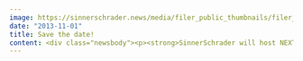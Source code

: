 ```yaml
---
image: https://sinnerschrader.news/media/filer_public_thumbnails/filer_public/ad/f5/adf5d43c-f43f-48d9-87f4-cefc9bfbc25e/varfoldersdjk8pxf42x64d8fxslz8jcc8fc0000gnttmpihjk09__480x288_q85_crop_subsampling-2_upscale.jpg
date: "2013-11-01"
title: Save the date!
content: <div class="newsbody"><p><strong>SinnerSchrader will host NEXT Berlin 2014 on May 5 &amp; 6<br/></strong></p><p>For the ninth time, SinnerSchrader will organise the European trend conference <a href="http&#58;//nextberlin.eu">NEXT Berlin 2014</a> for executives and entrepreneurs. The premium conference will run from May 5 to 6 at the Berliner Congress Center and will be a highlight of the Berlin Web Week. This will feature further conferences like re&#58;publica, the new IT fair tools and many other events for digital people.</p><p>After its <a href="http&#58;//nextberlin.eu/photostream">successful premiere</a> at a new location earlier this year, the ninth NEXT Berlin will again take place at <a href="http&#58;//www.bcc-berlin.de/en ">Berliner Congress Center (bcc)</a>. International executives and entrepreneurs will gather at NEXT Berlin 2014 to learn about digital developments affecting their future success. Chief Digital Officers of major global players are expected, as well as international tech wizards, creatives and start-ups that will become part of this mind-sparking event.</p><p>The two-day conference on May 5-6 will feature sessions on subjects such as big data, interfaces and the future of money. In addition, renowned personalities will address the machine-to-machine revolution and the leadership evolution that many companies – big and small – will face. SinnerSchrader and the NEXT14 curators, <a href="http&#58;//nextberlin.eu/person/peterbihr/">Peter Bihr</a> and <a href="http&#58;//nextberlin.eu/person/monique-van-dusseldorp/">Monique van Dusseldorp</a>, are currently putting together an inspiring programme. They’ll be inviting visionary digital forethinkers from Europe and overseas to the Dome Stage at the Berliner Congress Center. </p><p>Among the 150 speakers of NEXT Berlin 2013 were “Age of Context” author <a href="http&#58;//nextberlin.eu/2013/07/robert-scobel-google-glasses/">Robert Scoble</a> who presented Google Glass for the first time in Europe, and big data expert <a href="http&#58;//nextberlin.eu/2013/07/harper-reed-big-data/">Harper Reed</a> who’s digital campaign helped Obama win his reelection. 1,700 participants and more than 100 international media representatives enjoyed the vibrant conference atmosphere and the many inspiring talks at <a href="http&#58;//nextberlin.eu/next13">NEXT13</a>. </p><p>Digital experts, who would like to share their insights with the NEXT14 audience, can get in touch with the programme team and may enter their ideas for a talk or workshop via our Call for Participation applications, which will be available in November. </p><p>The ticket shop for NEXT14 will open soon. In the meantime, click here and you’ve a chance to secure a <a href="http&#58;//nextberlin.eu/2for1voucher/">personal 2-for-1 ticket voucher</a>.</p><p>For further news follow NEXT Berlin on <a href="https://twitter.com/nextconf">Twitter</a>, <a href="https://www.facebook.com/nextconf">Facebook</a>, <a href="https://plus.google.com/+NEXTBerlinEU/posts">Google+</a> or subscribe to the <a href="http&#58;//nextberlin.eu/newsletter/">NEXT Berlin newsletter</a> service. </p><p><a href="http&#58;//www.nextberlin.eu">www.nextberlin.eu</a></p><p><strong>About NEXT Berlin<br/></strong>NEXT Berlin has established itself in recent years as an important agenda setter for tomorrow’s topics of the digital industry in Europe. International thought leaders inspire executives and entrepreneurs in keynotes and workshops. For the ninth time, the digital agency SinnerSchrader will host the event on May 5-6 at Berliner Congress Center (bcc). NEXT Berlin 2014 will again be a highlight event of the Berlin Web Week.</p></div>
---
```


